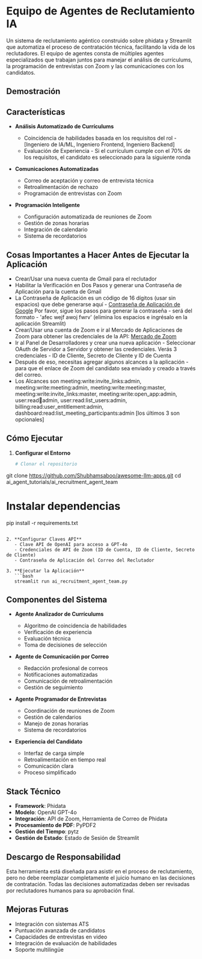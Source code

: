 # Equipo de Agentes de Reclutamiento IA

Un sistema de reclutamiento agéntico construido sobre phidata y Streamlit que automatiza el proceso de contratación técnica, facilitando la vida de los reclutadores. El equipo de agentes consta de múltiples agentes especializados que trabajan juntos para manejar el análisis de currículums, la programación de entrevistas con Zoom y las comunicaciones con los candidatos.

## Demostración

## Características

- **Análisis Automatizado de Currículums**
  - Coincidencia de habilidades basada en los requisitos del rol - [Ingeniero de IA/ML, Ingeniero Frontend, Ingeniero Backend]
  - Evaluación de Experiencia - Si el currículum cumple con el 70% de los requisitos, el candidato es seleccionado para la siguiente ronda

- **Comunicaciones Automatizadas**
  - Correo de aceptación y correo de entrevista técnica
  - Retroalimentación de rechazo
  - Programación de entrevistas con Zoom

- **Programación Inteligente**
  - Configuración automatizada de reuniones de Zoom
  - Gestión de zonas horarias
  - Integración de calendario
  - Sistema de recordatorios

## Cosas Importantes a Hacer Antes de Ejecutar la Aplicación

- Crear/Usar una nueva cuenta de Gmail para el reclutador
- Habilitar la Verificación en Dos Pasos y generar una Contraseña de Aplicación para la cuenta de Gmail
- La Contraseña de Aplicación es un código de 16 dígitos (usar sin espacios) que debe generarse aquí - [Contraseña de Aplicación de Google](https://support.google.com/accounts/answer/185833?hl=es) Por favor, sigue los pasos para generar la contraseña - será del formato - 'afec wejf awoj fwrv' (elimina los espacios e ingrésalo en la aplicación Streamlit)
- Crear/Usar una cuenta de Zoom e ir al Mercado de Aplicaciones de Zoom para obtener las credenciales de la API:
[Mercado de Zoom](https://marketplace.zoom.us)
- Ir al Panel de Desarrolladores y crear una nueva aplicación - Seleccionar OAuth de Servidor a Servidor y obtener las credenciales. Verás 3 credenciales - ID de Cliente, Secreto de Cliente y ID de Cuenta
- Después de eso, necesitas agregar algunos alcances a la aplicación - para que el enlace de Zoom del candidato sea enviado y creado a través del correo.
- Los Alcances son meeting:write:invite_links:admin, meeting:write:meeting:admin, meeting:write:meeting:master, meeting:write:invite_links:master, meeting:write:open_app:admin, user:read:email:admin, user:read:list_users:admin, billing:read:user_entitlement:admin, dashboard:read:list_meeting_participants:admin [los últimos 3 son opcionales]

## Cómo Ejecutar

1. **Configurar el Entorno**
   ```bash
   # Clonar el repositorio
git clone https://github.com/Shubhamsaboo/awesome-llm-apps.git
cd ai_agent_tutorials/ai_recruitment_agent_team

   # Instalar dependencias
pip install -r requirements.txt
```

2. **Configurar Claves API**
   - Clave API de OpenAI para acceso a GPT-4o
   - Credenciales de API de Zoom (ID de Cuenta, ID de Cliente, Secreto de Cliente)
   - Contraseña de Aplicación del Correo del Reclutador

3. **Ejecutar la Aplicación**
   ```bash
   streamlit run ai_recruitment_agent_team.py
   ```

## Componentes del Sistema

- **Agente Analizador de Currículums**
  - Algoritmo de coincidencia de habilidades
  - Verificación de experiencia
  - Evaluación técnica
  - Toma de decisiones de selección

- **Agente de Comunicación por Correo**
  - Redacción profesional de correos
  - Notificaciones automatizadas
  - Comunicación de retroalimentación
  - Gestión de seguimiento

- **Agente Programador de Entrevistas**
  - Coordinación de reuniones de Zoom
  - Gestión de calendarios
  - Manejo de zonas horarias
  - Sistema de recordatorios

- **Experiencia del Candidato**
  - Interfaz de carga simple
  - Retroalimentación en tiempo real
  - Comunicación clara
  - Proceso simplificado

## Stack Técnico

- **Framework**: Phidata
- **Modelo**: OpenAI GPT-4o
- **Integración**: API de Zoom, Herramienta de Correo de Phidata
- **Procesamiento de PDF**: PyPDF2
- **Gestión del Tiempo**: pytz
- **Gestión de Estado**: Estado de Sesión de Streamlit


## Descargo de Responsabilidad

Esta herramienta está diseñada para asistir en el proceso de reclutamiento, pero no debe reemplazar completamente el juicio humano en las decisiones de contratación. Todas las decisiones automatizadas deben ser revisadas por reclutadores humanos para su aprobación final.

## Mejoras Futuras

- Integración con sistemas ATS
- Puntuación avanzada de candidatos
- Capacidades de entrevistas en video
- Integración de evaluación de habilidades
- Soporte multilingüe

